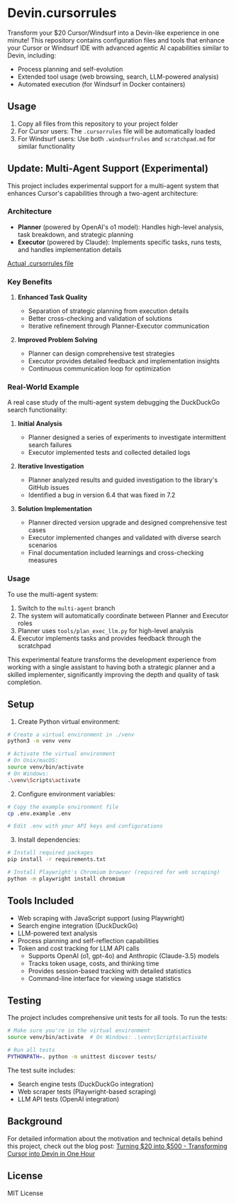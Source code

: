 # Devin.cursorrules

Transform your $20 Cursor/Windsurf into a Devin-like experience in one minute! This repository contains configuration files and tools that enhance your Cursor or Windsurf IDE with advanced agentic AI capabilities similar to Devin, including:

- Process planning and self-evolution
- Extended tool usage (web browsing, search, LLM-powered analysis)
- Automated execution (for Windsurf in Docker containers)

## Usage

1. Copy all files from this repository to your project folder
2. For Cursor users: The `.cursorrules` file will be automatically loaded
3. For Windsurf users: Use both `.windsurfrules` and `scratchpad.md` for similar functionality

## Update: Multi-Agent Support (Experimental)

This project includes experimental support for a multi-agent system that enhances Cursor's capabilities through a two-agent architecture:

### Architecture

- **Planner** (powered by OpenAI's o1 model): Handles high-level analysis, task breakdown, and strategic planning
- **Executor** (powered by Claude): Implements specific tasks, runs tests, and handles implementation details

[Actual .cursorrules file](https://github.com/grapeot/devin.cursorrules/blob/multi-agent/.cursorrules#L3)

### Key Benefits

1. **Enhanced Task Quality**
   - Separation of strategic planning from execution details
   - Better cross-checking and validation of solutions
   - Iterative refinement through Planner-Executor communication

2. **Improved Problem Solving**
   - Planner can design comprehensive test strategies
   - Executor provides detailed feedback and implementation insights
   - Continuous communication loop for optimization

### Real-World Example

A real case study of the multi-agent system debugging the DuckDuckGo search functionality:

1. **Initial Analysis**
   - Planner designed a series of experiments to investigate intermittent search failures
   - Executor implemented tests and collected detailed logs

2. **Iterative Investigation**
   - Planner analyzed results and guided investigation to the library's GitHub issues
   - Identified a bug in version 6.4 that was fixed in 7.2

3. **Solution Implementation**
   - Planner directed version upgrade and designed comprehensive test cases
   - Executor implemented changes and validated with diverse search scenarios
   - Final documentation included learnings and cross-checking measures

### Usage

To use the multi-agent system:

1. Switch to the `multi-agent` branch
2. The system will automatically coordinate between Planner and Executor roles
3. Planner uses `tools/plan_exec_llm.py` for high-level analysis
4. Executor implements tasks and provides feedback through the scratchpad

This experimental feature transforms the development experience from working with a single assistant to having both a strategic planner and a skilled implementer, significantly improving the depth and quality of task completion.

## Setup

1. Create Python virtual environment:
```bash
# Create a virtual environment in ./venv
python3 -m venv venv

# Activate the virtual environment
# On Unix/macOS:
source venv/bin/activate
# On Windows:
.\venv\Scripts\activate
```

2. Configure environment variables:
```bash
# Copy the example environment file
cp .env.example .env

# Edit .env with your API keys and configurations
```

3. Install dependencies:
```bash
# Install required packages
pip install -r requirements.txt

# Install Playwright's Chromium browser (required for web scraping)
python -m playwright install chromium
```

## Tools Included

- Web scraping with JavaScript support (using Playwright)
- Search engine integration (DuckDuckGo)
- LLM-powered text analysis
- Process planning and self-reflection capabilities
- Token and cost tracking for LLM API calls
  - Supports OpenAI (o1, gpt-4o) and Anthropic (Claude-3.5) models
  - Tracks token usage, costs, and thinking time
  - Provides session-based tracking with detailed statistics
  - Command-line interface for viewing usage statistics

## Testing

The project includes comprehensive unit tests for all tools. To run the tests:

```bash
# Make sure you're in the virtual environment
source venv/bin/activate  # On Windows: .\venv\Scripts\activate

# Run all tests
PYTHONPATH=. python -m unittest discover tests/
```

The test suite includes:
- Search engine tests (DuckDuckGo integration)
- Web scraper tests (Playwright-based scraping)
- LLM API tests (OpenAI integration)

## Background

For detailed information about the motivation and technical details behind this project, check out the blog post: [Turning $20 into $500 - Transforming Cursor into Devin in One Hour](https://yage.ai/cursor-to-devin-en.html)

## License

MIT License
